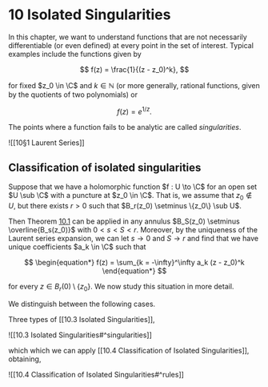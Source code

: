 # 10 Isolated Singularities

In this chapter, we want to understand functions that are not necessarily differentiable (or even defined) at every point in the set of interest. Typical examples include the functions given by

$$
f(z) = \frac{1}{(z - z_0)^k},
$$

for fixed $z_0 \in \C$ and $k \in \mathbb{N}$ (or more generally, rational functions, given by the quotients of two polynomials) or

$$
\begin{equation*} f(z) = e^{1/z}. \end{equation*}
$$

The points where a function fails to be analytic are called _singularities_.

![[10§1 Laurent Series]]

## Classification of isolated singularities

Suppose that we have a holomorphic function $f : U \to \C$ for an open set $U \sub \C$ with a puncture at $z_0 \in \C$. That is, we assume that $z_0 \not\in U$, but there exists $r > 0$ such that $B_r(z_0) \setminus \{z_0\} \sub U$.

Then Theorem [10.1](laurent-series.html#thm:Laurent) can be applied in any annulus $B_S(z_0) \setminus \overline{B_s(z_0)}$ with $0 < s < S < r$. Moreover, by the uniqueness of the Laurent series expansion, we can let $s \to 0$ and $S \to r$ and find that we have unique coefficients $a_k \in \C$ such that

$$
\begin{equation*} f(z) = \sum_{k = -\infty}^\infty a_k (z - z_0)^k \end{equation*}
$$

for every $z \in B_r(0) \setminus \{z_0\}$. We now study this situation in more detail.

We distinguish between the following cases.

Three types of [[10.3 Isolated Singularities]],

![[10.3 Isolated Singularities#^singularities]]

which which we can apply [[10.4 Classification of Isolated Singularities]], obtaining,

![[10.4 Classification of Isolated Singularities#^rules]]


